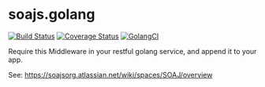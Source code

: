 # soajs.golang
[![Build Status](https://travis-ci.org/soajs/soajs.golang.svg?branch=master)](https://travis-ci.org/soajs/soajs.golang)
[![Coverage Status](https://coveralls.io/repos/github/soajs/soajs.golang/badge.svg?branch=master)](https://coveralls.io/github/soajs/soajs.golang?branch=master)
[![GolangCI](https://golangci.com/badges/github.com/soajs/soajs.golang.svg)](https://golangci.com)

Require this Middleware in your restful golang service, and append it to your app.

See: https://soajsorg.atlassian.net/wiki/spaces/SOAJ/overview

